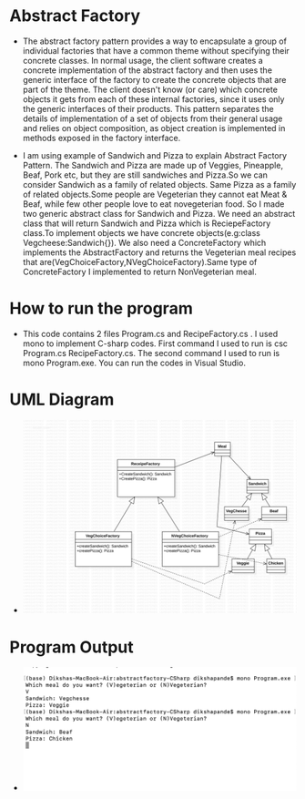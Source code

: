 # Abstract Factory

+ The abstract factory pattern provides a way to encapsulate a group of individual factories    that have a common theme without specifying their concrete classes. In normal usage, the client software creates a concrete implementation of the abstract factory and then uses the generic interface of the factory to create the concrete objects that are part of the theme. The client doesn't know (or care) which concrete objects it gets from each of these internal factories, since it uses only the generic interfaces of their products. This pattern separates the details of implementation of a set of objects from their general usage and relies on object composition, as object creation is implemented in methods exposed in the factory interface.


+ I am using example of Sandwich and Pizza to explain Abstract Factory Pattern. The Sandwich and Pizza are made up of Veggies, Pineapple, Beaf, Pork etc, but they are still sandwiches and Pizza.So we can consider Sandwich as a family of related objects. Same Pizza as a family of related objects.Some people are Vegeterian they cannot eat Meat & Beaf, while few other people love to eat novegeterian food. So I made two generic abstract class for Sandwich and Pizza. We need an abstract class that will return Sandwich and Pizza which is ReciepeFactory class.To implement objects we have concrete objects(e.g:class Vegcheese:Sandwich{}). We also need a ConcreteFactory which implements the AbstractFactory and returns the Vegeterian meal recipes that are(VegChoiceFactory,NVegChoiceFactory).Same type of ConcreteFactory I implemented to return NonVegeterian meal.

# How to run the program
+ This code contains 2 files Program.cs and RecipeFactory.cs . I used mono to implement C-sharp codes. First command I used to run is csc Program.cs RecipeFactory.cs. The second command I used to run is mono Program.exe. You can run the codes in Visual Studio.

# UML Diagram
+ ![UML of Meal and related products implemented as an Abstract Factory](Abstract_Factory.png "UML class diagram of Abstract Factory")

# Program Output 
+ ![Output of the Program implementing Abstract Factory Patter](AbstractFactoryOutput.png "UML class diagram of Abstract Factory")
